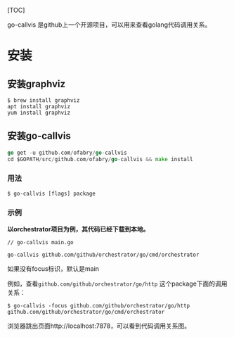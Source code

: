 [TOC]

go-callvis 是github上一个开源项目，可以用来查看golang代码调用关系。

# 安装

## 安装graphviz

```shell
$ brew install graphviz
apt install graphviz
yum install graphviz

```
## 安装go-callvis

```go
go get -u github.com/ofabry/go-callvis
cd $GOPATH/src/github.com/ofabry/go-callvis && make install
```
### 用法

``` shell
$ go-callvis [flags] package
```

### 示例

**以orchestrator项目为例，其代码已经下载到本地。**

```shell
// go-callvis main.go

go-callvis github.com/github/orchestrator/go/cmd/orchestrator
```
如果没有focus标识，默认是main

例如，查看`github.com/github/orchestrator/go/http` 这个package下面的调用关系：
```shell
$ go-callvis -focus github.com/github/orchestrator/go/http  github.com/github/orchestrator/go/cmd/orchestrator
```
浏览器跳出页面http://localhost:7878，可以看到代码调用关系图。
